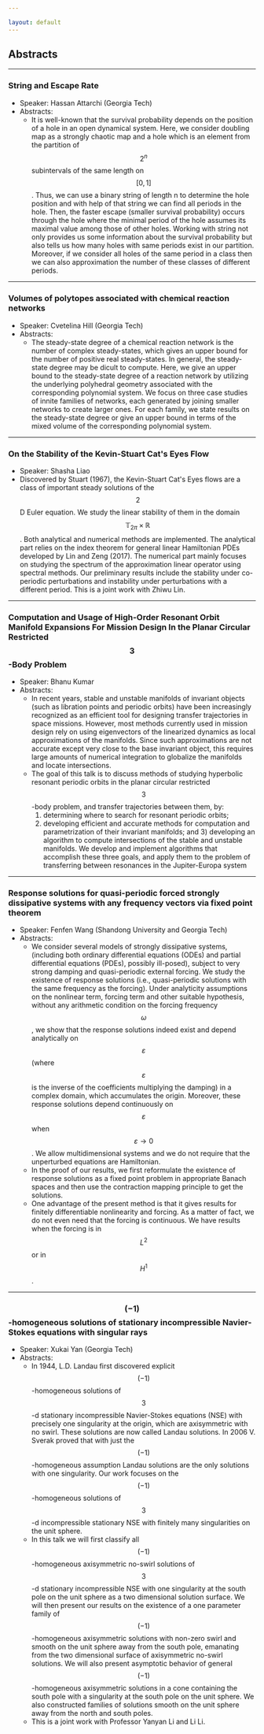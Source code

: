 ```yaml
---

layout: default
---
```


## Abstracts

---
### String and Escape Rate
  + Speaker: Hassan Attarchi (Georgia Tech)
  + Abstracts:
    - It is well-known that the survival probability depends on the position of a hole in an open dynamical system.
      Here, we consider doubling map as a strongly chaotic map and a hole which is an element from the partition of $$2^n$$ subintervals of the same length on $$[0, 1]$$.
      Thus, we can use a binary string of length n to determine the hole position and with help of that string we can find all periods in the hole. Then, the faster escape (smaller survival probability) occurs through the hole where the minimal period of the hole assumes its maximal value among those of other holes.
      Working with string not only provides us some information about the survival probability but also tells us how many holes with same periods exist in our partition.
      Moreover, if we consider all holes of the same period in a class then we can also approximation the number of these classes of different periods.


---
### Volumes of polytopes associated with chemical reaction networks 
  + Speaker: Cvetelina Hill (Georgia Tech)
  + Abstracts:
    - The steady-state degree of a chemical reaction network is the number of complex steady-states,
        which gives an upper bound for the number of positive real steady-states.
        In general, the steady-state degree may be dicult to compute.
        Here, we give an upper bound to the steady-state degree of a reaction network by utilizing the underlying polyhedral geometry associated with the corresponding polynomial system.
        We focus on three case studies of innite families of networks, each generated by joining smaller networks to create larger ones.
        For each family, we state results on the steady-state degree or give an upper bound in terms of the mixed volume of the corresponding polynomial system.

---
### On the Stability of the Kevin-Stuart Cat's Eyes Flow
  + Speaker: Shasha Liao
  + Discovered by Stuart (1967), the Kevin-Stuart Cat's Eyes flows are a class of important steady solutions of the $$2$$D Euler equation.
    We study the linear stability of them  in the domain $$\mathbb{T}_{2\pi} \times \mathbb{R}$$.
    Both analytical and numerical methods are implemented.
    The analytical part relies on the index theorem for general linear Hamiltonian PDEs developed by Lin and Zeng (2017).
    The numerical part mainly focuses on studying the spectrum of the approximation linear operator using spectral methods.
    Our preliminary results include the stability under co-periodic perturbations and instability under perturbations with a different period.
    This is a joint work with Zhiwu Lin.

---
### Computation and Usage of High-Order Resonant Orbit Manifold Expansions For Mission Design In the Planar Circular Restricted $$3$$-Body Problem
  + Speaker: Bhanu Kumar
  + Abstracts:
    - In recent years, stable and unstable manifolds of invariant objects (such as libration points and periodic orbits) have been increasingly recognized as an efficient tool for designing transfer trajectories in space missions.
      However, most methods currently used in mission design rely on using eigenvectors of the linearized dynamics as local approximations of the manifolds.
      Since such approximations are not accurate except very close to the base invariant object, this requires large amounts of numerical integration to globalize the manifolds and locate intersections.
    - The goal of this talk is to discuss methods of studying hyperbolic resonant periodic orbits in the planar circular restricted $$3$$-body problem, and transfer trajectories between them, by:
      1) determining where to search for resonant periodic orbits;
      2) developing efficient and accurate methods for computation and parametrization of their invariant manifolds;
      and 3) developing an algorithm to compute intersections of the stable and unstable manifolds.
      We develop and implement algorithms that accomplish these three goals, and apply them to the problem of transferring between resonances in the Jupiter-Europa system

---
### Response solutions for quasi-periodic forced strongly dissipative systems with any frequency vectors via fixed point theorem
  + Speaker: Fenfen Wang (Shandong University and Georgia Tech)
  + Abstracts:
    - We consider several models of strongly dissipative systems,
      (including both ordinary differential equations (ODEs) and partial differential equations (PDEs), possibly ill-posed),
      subject to very strong damping and quasi-periodic external forcing.
      We study the existence of response solutions (i.e., quasi-periodic solutions with the same frequency as the forcing).
      Under analyticity assumptions on the nonlinear term, forcing term and other suitable hypothesis, without
      any arithmetic condition on the forcing frequency $$\omega$$,
      we show that the response solutions indeed exist and depend analytically on $$\varepsilon$$
      (where $$\varepsilon$$ is the inverse of the coefficients multiplying the damping)
      in a complex domain, which accumulates the origin.
      Moreover, these response solutions depend continuously on $$\varepsilon$$ when $$\varepsilon\rightarrow 0$$.
      We allow multidimensional systems and we do not require that the unperturbed equations are Hamiltonian.
    - In the proof of our results, we first reformulate the existence of response solutions as a fixed point problem
      in appropriate Banach spaces and then use the contraction mapping principle to get the solutions.
    - One advantage of the present method is that it gives results for finitely differentiable nonlinearity and forcing.
      As a matter of fact, we do not even need that the forcing is continuous.
      We have results when the forcing is in $$L^2$$ or in $$H^1$$.

---
### $$(-1)$$-homogeneous solutions of stationary incompressible Navier-Stokes equations with singular rays
  + Speaker: Xukai Yan (Georgia Tech)
  + Abstracts:
    - In 1944, L.D. Landau first discovered explicit $$(-1)$$-homogeneous solutions of $$3$$-d stationary incompressible Navier-Stokes equations (NSE) with precisely one singularity at the origin, which are axisymmetric with no swirl.
      These solutions are now called Landau solutions.
      In 2006 V. Sverak proved that with just the $$(-1)$$-homogeneous assumption Landau solutions are the only solutions with one singularity. Our work focuses on the $$(-1)$$-homogeneous solutions of $$3$$-d incompressible stationary NSE with finitely many singularities on the unit sphere.
    - In this talk we will first classify all $$(-1)$$-homogeneous axisymmetric no-swirl solutions of $$3$$-d  stationary incompressible NSE with one singularity at the south pole on the unit sphere as a two dimensional solution surface.
      We will then present our results on the existence of a one parameter family of $$(-1)$$-homogeneous axisymmetric solutions with non-zero swirl and smooth on the unit sphere away from the south pole, emanating from the two dimensional surface of axisymmetric no-swirl solutions.
      We will also present asymptotic behavior of general $$(-1)$$-homogeneous axisymmetric solutions in a cone containing the south pole with a singularity at the south pole on the unit sphere.
      We also constructed families of solutions smooth on the unit sphere away from the north and south poles.
    - This is a joint work with Professor Yanyan Li and Li Li.

